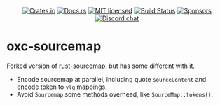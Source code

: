 <div align="center">

[![Crates.io][crates-badge]][crates-url]
[![Docs.rs][docs-badge]][docs-url]
[![MIT licensed][license-badge]][license-url]
[![Build Status][ci-badge]][ci-url]
[![Sponsors][sponsors-badge]][sponsors-url]
[![Discord chat][discord-badge]][discord-url]

<!-- [![Code Coverage][code-coverage-badge]][code-coverage-url] -->
<!-- [![CodSpeed Badge][codspeed-badge]][codspeed-url] -->

</div>

# oxc-sourcemap

Forked version of [rust-sourcemap](https://github.com/getsentry/rust-sourcemap), but has some different with it.

- Encode sourcemap at parallel, including quote `sourceContent` and encode token to `vlq` mappings.
- Avoid `Sourcemap` some methods overhead, like `SourceMap::tokens()`.

[discord-badge]: https://img.shields.io/discord/1079625926024900739?logo=discord&label=Discord
[discord-url]: https://discord.gg/9uXCAwqQZW
[license-badge]: https://img.shields.io/badge/license-MIT-blue.svg
[license-url]: https://github.com/oxc-project/oxc-sourcemap/blob/main/LICENSE
[ci-badge]: https://github.com/oxc-project/oxc-sourcemap/actions/workflows/ci.yml/badge.svg?event=push&branch=main
[ci-url]: https://github.com/oxc-project/oxc-sourcemap/actions/workflows/ci.yml?query=event%3Apush+branch%3Amain
[code-coverage-badge]: https://codecov.io/github/oxc-project/oxc-sourcemap/branch/main/graph/badge.svg
[code-coverage-url]: https://codecov.io/gh/oxc-project/oxc-sourcemap
[sponsors-badge]: https://img.shields.io/github/sponsors/Boshen
[sponsors-url]: https://github.com/sponsors/Boshen
[codspeed-badge]: https://img.shields.io/endpoint?url=https://codspeed.io/badge.json
[codspeed-url]: https://codspeed.io/oxc-project/oxc-sourcemap
[crates-badge]: https://img.shields.io/crates/d/oxc_sourcemap?label=crates.io
[crates-url]: https://crates.io/crates/oxc_sourcemap
[docs-badge]: https://img.shields.io/docsrs/oxc_sourcemap
[docs-url]: https://docs.rs/oxc_sourcemap
